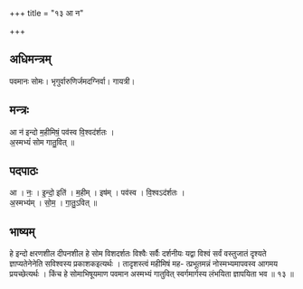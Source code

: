 +++
title = "१३ आ न"

+++
## अधिमन्त्रम्
पवमानः सोमः। भृगुर्वारुणिर्जमदग्निर्वा। गायत्री।

## मन्त्रः
आ न॑ इन्दो म॒हीमिषं॒ पव॑स्व वि॒श्वद॑र्शतः ।  
अ॒स्मभ्यं॑ सोम गातु॒वित् ॥

## पदपाठः
आ । नः॒ । इ॒न्दो॒ इति॑ । म॒हीम् । इष॑म् । पव॑स्व । वि॒श्वऽद॑र्शतः ।  
अ॒स्मभ्य॑म् । सो॒म॒ । गा॒तु॒ऽवित् ॥

## भाष्यम्
हे इन्दो क्षरणशील दीपनशील हे सोम विशदर्शतः विश्वैः सर्वैः दर्शनीयः यद्वा विश्वं सर्वं वस्तुजातं दृश्यते ज्ञाप्यतेनेनेति सविश्वस्य प्रकाशकइत्यर्थः । तादृशस्त्वं महीमिषं मह- त्प्रभूतमन्नं नोस्मभ्यमापवस्व आगमय प्रयच्छेत्यर्थः । किंच हे सोमाभिषूयमाण पवमान अस्मभ्यं गातुवित् स्वर्गमार्गस्य लंभयिता ज्ञापयिता भव ॥ १३ ॥